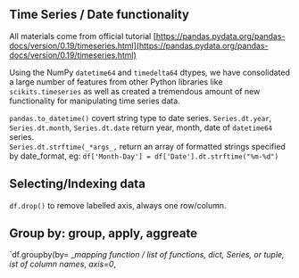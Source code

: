 ## Time Series / Date functionality

All materials come from official tutorial [https://pandas.pydata.org/pandas-docs/version/0.19/timeseries.html](https://pandas.pydata.org/pandas-docs/version/0.19/timeseries.html)

Using the NumPy `datetime64` and `timedelta64` dtypes, we have consolidated a large number of features from other Python libraries like `scikits.timeseries` as well as created a tremendous amount of new functionality for manipulating time series data.

`pandas.to_datetime()` covert string type to date series.
`Series.dt.year`, `Series.dt.month`, `Series.dt.date` return year, month, date of `datetime64` series.  
`Series.dt.strftime(_*args_,`  return an array of formatted strings specified by date_format, eg: 
`df['Month-Day'] = df['Date'].dt.strftime("%m-%d")`

## Selecting/Indexing data
`df.drop()` to remove labelled axis, always one row/column.

## Group by: group, apply, aggreate
`df.groupby(by= _*mapping function / list of functions, dict, Series, or tuple, ist of column names*, _axis=0_,
<!--stackedit_data:
eyJoaXN0b3J5IjpbLTIwMzUwNjQwOTAsMTg0OTgyMDY1OSwxMz
I2NTUyNDc1LC0xODIxNTM5NzU1LDM3MzQzMjY4NSwtOTU0MDY0
NjY4XX0=
-->
